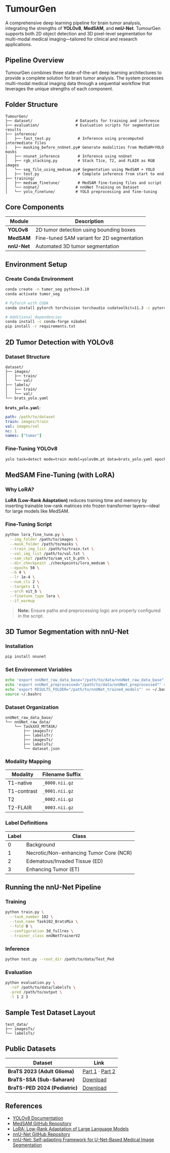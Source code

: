 
# TumourGen

A comprehensive deep learning pipeline for brain tumor analysis, integrating the strengths of **YOLOv8**, **MedSAM**, and **nnU-Net**. TumourGen supports both 2D object detection and 3D pixel-level segmentation for multi-modal medical imaging—tailored for clinical and research applications.

## Pipeline Overview

TumourGen combines three state-of-the-art deep learning architectures to provide a complete solution for brain tumor analysis. The system processes multi-modal medical imaging data through a sequential workflow that leverages the unique strengths of each component.

## Folder Structure

```
TumourGen/
├── dataset/                   # Datasets for training and inference
├── evaluation/                # Evaluation scripts for segmentation results
├── inference/
│   ├── fast_test.py            # Inference using precomputed intermediate files
│   ├── masking_before_nnUnet.py# Generate modalities from MedSAM+YOLO masks
│   ├── nnunet_inference        # Inference using nnUnet
│   ├── rgb_stacking.py         # Stack T1ce, T2, and FLAIR as RGB images
│   └── seg_file_using_medsam.py# Segmentation using MedSAM + YOLO
│   ├── test.py                 # Complete inference from start to end
├── training/
│   ├── medsam_finetune/        # MedSAM fine-tuning files and script
│   └── nnUnet/                # nnUNet Training on Dataset
│   └── yolo_finetune/         # YOLO preprocessing and fine-tuning
```

## Core Components

| Module      | Description                                |
| ----------- | ------------------------------------------ |
| **YOLOv8**  | 2D tumor detection using bounding boxes    |
| **MedSAM**  | Fine-tuned SAM variant for 2D segmentation |
| **nnU-Net** | Automated 3D tumor segmentation            |

## Environment Setup

### Create Conda Environment

```bash
conda create -n tumor_seg python=3.10
conda activate tumor_seg

# PyTorch with CUDA
conda install pytorch torchvision torchaudio cudatoolkit=11.3 -c pytorch

# Additional dependencies
conda install -c conda-forge nibabel
pip install -r requirements.txt
```

## 2D Tumor Detection with YOLOv8

### Dataset Structure

```
dataset/
├── images/
│   ├── train/
│   └── val/
├── labels/
│   ├── train/
│   └── val/
└── brats_yolo.yaml
```

**`brats_yolo.yaml`**:

```yaml
path: /path/to/dataset
train: images/train
val: images/val
nc: 1
names: ["tumor"]
```

### Fine-Tuning YOLOv8

```bash
yolo task=detect mode=train model=yolov8m.pt data=brats_yolo.yaml epochs=100 imgsz=640 batch=16 device=0
```

## MedSAM Fine-Tuning (with LoRA)

### Why LoRA?

**LoRA (Low-Rank Adaptation)** reduces training time and memory by inserting trainable low-rank matrices into frozen transformer layers—ideal for large models like MedSAM.

### Fine-Tuning Script

```bash
python lora_fine_tune.py \
  --img_folder /path/to/images \
  --mask_folder /path/to/masks \
  --train_img_list /path/to/train.txt \
  --val_img_list /path/to/val.txt \
  --sam_ckpt /path/to/sam_vit_b.pth \
  --dir_checkpoint ./checkpoints/lora_medsam \
  --epochs 50 \
  --b 4 \
  --lr 1e-4 \
  --num_cls 2 \
  --targets 1 \
  --arch vit_b \
  --finetune_type lora \
  --if_warmup
```

> **Note:** Ensure paths and preprocessing logic are properly configured in the script.

## 3D Tumor Segmentation with nnU-Net

### Installation

```bash
pip install nnunet
```

### Set Environment Variables

```bash
echo 'export nnUNet_raw_data_base="/path/to/data/nnUNet_raw_data_base"' >> ~/.bashrc
echo 'export nnUNet_preprocessed="/path/to/data/nnUNet_preprocessed"' >> ~/.bashrc
echo 'export RESULTS_FOLDER="/path/to/nnUNet_trained_models"' >> ~/.bashrc
source ~/.bashrc
```

### Dataset Organization

```
nnUNet_raw_data_base/
└── nnUNet_raw_data/
    └── TaskXXX_MYTASK/
        ├── imagesTr/
        ├── labelsTr/
        ├── imagesTs/
        ├── labelsTs/
        └── dataset.json
```

### Modality Mapping

| Modality    | Filename Suffix |
| ----------- | --------------- |
| T1-native   | `_0000.nii.gz`  |
| T1-contrast | `_0001.nii.gz`  |
| T2          | `_0002.nii.gz`  |
| T2-FLAIR    | `_0003.nii.gz`  |

### Label Definitions

| Label | Class                                   |
| ----- | --------------------------------------- |
| 0     | Background                              |
| 1     | Necrotic/Non-enhancing Tumor Core (NCR) |
| 2     | Edematous/Invaded Tissue (ED)           |
| 3     | Enhancing Tumor (ET)                    |

## Running the nnU-Net Pipeline

### Training

```bash
python train.py \
  --task_number 102 \
  --task_name Task102_BratsMix \
  --fold 0 \
  --configuration 3d_fullres \
  --trainer_class nnUNetTrainerV2
```

### Inference

```bash
python test.py --root_dir /path/to/data/Test_Ped
```

### Evaluation

```bash
python evaluation.py \
  -ref /path/to/data/labelsTs \
  -pred /path/to/output \
  -l 1 2 3
```

## Sample Test Dataset Layout

```
test_data/
├── imagesTs/
└── labelsTs/
```

## Public Datasets

| Dataset                        | Link                                                                                                                                     |
| ------------------------------ | ---------------------------------------------------------------------------------------------------------------------------------------- |
| **BraTS 2023 (Adult Glioma)**  | [Part 1](https://www.kaggle.com/datasets/aiocta/brats2023-part-1) · [Part 2](https://www.kaggle.com/datasets/aiocta/brats2023-part-2zip) |
| **BraTS-SSA (Sub-Saharan)**    | [Download](https://www.kaggle.com/datasets/mrasiamah/brats2023-ssa)                                                                      |
| **BraTS-PED 2024 (Pediatric)** | [Download](https://www.kaggle.com/datasets/srutorshibasuray/brats-ped-2024)                                                              |



## References

- [YOLOv8 Documentation](https://docs.ultralytics.com)
- [MedSAM GitHub Repository](https://github.com/bowang-lab/MedSAM)
- [LoRA: Low-Rank Adaptation of Large Language Models](https://arxiv.org/abs/2106.09685)
- [nnU-Net GitHub Repository](https://github.com/MIC-DKFZ/nnUNet)
- [nnU-Net: Self-adapting Framework for U-Net-Based Medical Image Segmentation](https://arxiv.org/abs/1904.08128)

